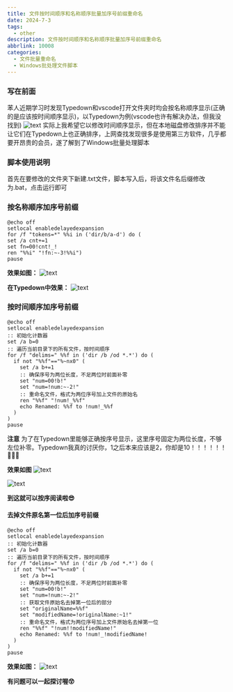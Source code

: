 ```yaml
---
title: 文件按时间顺序和名称顺序批量加序号前缀重命名
date: 2024-7-3
tags:
  - other
description: 文件按时间顺序和名称顺序批量加序号前缀重命名
abbrlink: 10008
categories: 
  - 文件批量重命名
  - Windows批处理文件脚本
---
```


### **写在前面**
苯人近期学习时发现Typedown和vscode打开文件夹时均会按名称顺序显示(正确的是应该按时间顺序显示)，以Typedown为例(vscode也许有解决办法，但我没找到)
![text](https://pic.imgdb.cn/item/6684bac9d9c307b7e95f98e8.png)
实际上我希望它以修改时间顺序显示，但在本地磁盘修改排序并不能让它们在Typedown上也正确排序，上网查找发现很多是使用第三方软件，几乎都要开昂贵的会员，遂了解到了Windows批量处理脚本

### 脚本使用说明

首先在要修改的文件夹下新建.txt文件，脚本写入后，将该文件名后缀修改为.bat，点击运行即可

### 按名称顺序加序号前缀

```
@echo off
setlocal enabledelayedexpansion
for /f "tokens=*" %%i in ('dir/b/a-d') do (
set /a cnt+=1
set fn=00!cnt!_!
ren "%%i" "!fn:~-3!%%i")
pause
```

**效果如图：**
![text](https://pic.imgdb.cn/item/6684bcc3d9c307b7e96324c3.png)

**在Typedown中效果：**
![text](https://pic.imgdb.cn/item/6684bd0ad9c307b7e963a2c6.png)

### 按时间顺序加序号前缀

```
@echo off
setlocal enabledelayedexpansion
:: 初始化计数器
set /a b=0
:: 遍历当前目录下的所有文件，按时间顺序
for /f "delims=" %%f in ('dir /b /od *.*') do (
  if not "%%f"=="%~nx0" (
    set /a b+=1
    :: 确保序号为两位长度，不足两位时前面补零
    set "num=00!b!"
    set "num=!num:~-2!"
    :: 重命名文件，格式为两位序号加上文件的原始名
    ren "%%f" "!num!_%%f"
    echo Renamed: %%f to !num!_%%f
  )
)
pause
```

**注意** 为了在Typedown里能够正确按序号显示，这里序号固定为两位长度，不够左位补零。Typedown我真的讨厌你，1之后本来应该是2，你却是10！！！！！！🤬🤬🤬

**效果如图**
![text](https://pic.imgdb.cn/item/6684befbd9c307b7e9681d51.png)

![text](https://pic.imgdb.cn/item/6684bf2ed9c307b7e968809b.png)

**到这就可以按序阅读啦😎**

#### 去掉文件原名第一位后加序号前缀

```
@echo off
setlocal enabledelayedexpansion
:: 初始化计数器
set /a b=0
:: 遍历当前目录下的所有文件，按时间顺序
for /f "delims=" %%f in ('dir /b /od *.*') do (
  if not "%%f"=="%~nx0" (
    set /a b+=1
    :: 确保序号为两位长度，不足两位时前面补零
    set "num=00!b!"
    set "num=!num:~-2!"
    :: 获取文件原始名去掉第一位后的部分
    set "originalName=%%f"
    set "modifiedName=!originalName:~1!"
    :: 重命名文件，格式为两位序号加上文件原始名去掉第一位
    ren "%%f" "!num!!modifiedName!"
    echo Renamed: %%f to !num!_!modifiedName!
  )
)
pause
```

**效果如图：**
![text](https://pic.imgdb.cn/item/6684c029d9c307b7e96aef16.png)

**有问题可以一起探讨喔😲**
